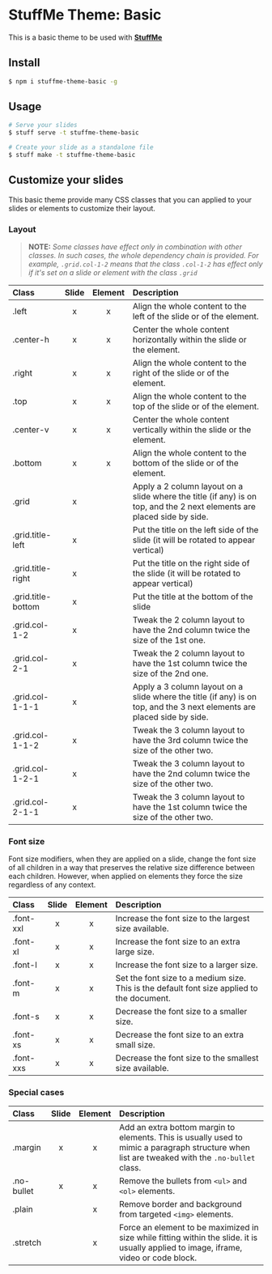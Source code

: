 # StuffMe Theme: Basic

This is a basic theme to be used with [**StuffMe**](https://github.com/JeremiePat/stuffme)

## Install

```bash
$ npm i stuffme-theme-basic -g
```

## Usage

```bash
# Serve your slides
$ stuff serve -t stuffme-theme-basic

# Create your slide as a standalone file
$ stuff make -t stuffme-theme-basic
```

## Customize your slides

This basic theme provide many CSS classes that you can applied to your slides
or elements to customize their layout.

### Layout

> **NOTE:** _Some classes have effect only in combination with other classes.
> In such cases, the whole dependency chain is provided. For example,
> `.grid.col-1-2` means that the class `.col-1-2` has effect only if it's set
> on a slide or element with the class `.grid`_

| Class              | Slide | Element | Description |
|:-------------------|:-----:|:-------:|:------------|
| .left              | x | x | Align the whole content to the left of the slide or of the element.    |
| .center-h          | x | x | Center the whole content horizontally within the slide or the element. |
| .right             | x | x | Align the whole content to the right of the slide or of the element.   |
| .top               | x | x | Align the whole content to the top of the slide or of the element.     |
| .center-v          | x | x | Center the whole content vertically within the slide or the element.   |
| .bottom            | x | x | Align the whole content to the bottom of the slide or of the element.  |
| .grid              | x |   | Apply a 2 column layout on a slide where the title (if any) is on top, and the 2 next elements are placed side by side. |
| .grid.title-left   | x |   | Put the title on the left side of the slide (it will be rotated to appear vertical)  |
| .grid.title-right  | x |   | Put the title on the right side of the slide (it will be rotated to appear vertical) |
| .grid.title-bottom | x |   | Put the title at the bottom of the slide |
| .grid.col-1-2      | x |   | Tweak the 2 column layout to have the 2nd column twice the size of the 1st one. |
| .grid.col-2-1      | x |   | Tweak the 2 column layout to have the 1st column twice the size of the 2nd one. |
| .grid.col-1-1-1    | x |   | Apply a 3 column layout on a slide where the title (if any) is on top, and the 3 next elements are placed side by side. |
| .grid.col-1-1-2    | x |   | Tweak the 3 column layout to have the 3rd column twice the size of the other two. |
| .grid.col-1-2-1    | x |   | Tweak the 3 column layout to have the 2nd column twice the size of the other two. |
| .grid.col-2-1-1    | x |   | Tweak the 3 column layout to have the 1st column twice the size of the other two. |

### Font size

Font size modifiers, when they are applied on a slide, change the font size of
all children in a way that preserves the relative size difference between each
children. However, when applied on elements they force the size regardless of
any context.

| Class     | Slide | Element | Description |
|:----------|:-----:|:-------:|:------------|
| .font-xxl | x | x | Increase the font size to the largest size available.  |
| .font-xl  | x | x | Increase the font size to an extra large size. |
| .font-l   | x | x | Increase the font size to a larger size. |
| .font-m   | x | x | Set the font size to a medium size. This is the default font size applied to the document. |
| .font-s   | x | x | Decrease the font size to a smaller size. |
| .font-xs  | x | x | Decrease the font size to an extra small size. |
| .font-xxs | x | x | Decrease the font size to the smallest size available. |

### Special cases

| Class      | Slide | Element | Description |
|:-----------|:-----:|:-------:|:------------|
| .margin    | x | x | Add an extra bottom margin to elements. This is usually used to mimic a paragraph structure when list are tweaked with the `.no-bullet` class. |
| .no-bullet | x | x | Remove the bullets from `<ul>` and `<ol>` elements. |
| .plain     |   | x | Remove border and background from targeted `<img>` elements. |
| .stretch   |   | x | Force an element to be maximized in size while fitting within the slide. it is usually applied to image, iframe, video or code block. |
